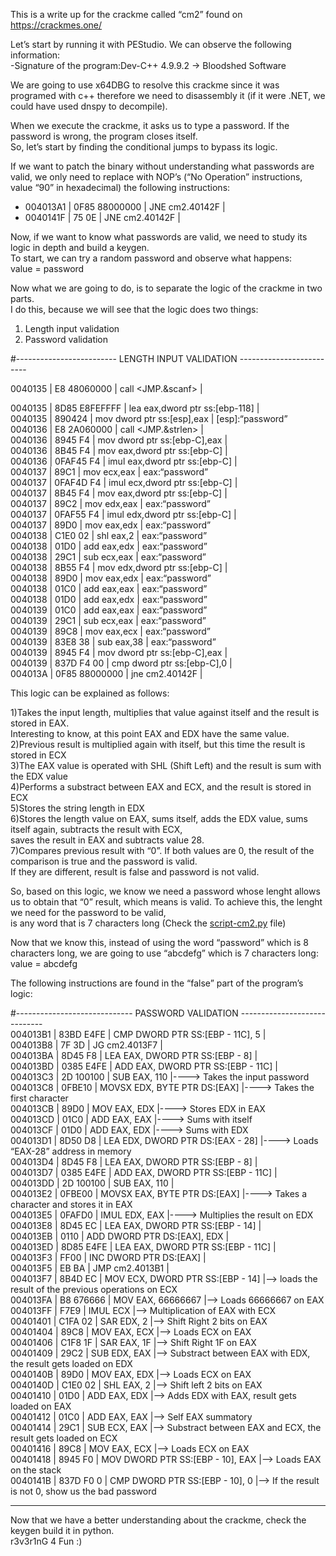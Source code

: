 

<p class="has-line-data" data-line-start="0" data-line-end="1">This is a write up for the crackme called “cm2” found on <a href="https://crackmes.one/">https://crackmes.one/</a></p>
<p class="has-line-data" data-line-start="2" data-line-end="4">Let’s start by running it with PEStudio. We can observe the following information:<br>
-Signature of the program:Dev-C++ 4.9.9.2 -&gt; Bloodshed Software</p>
<p class="has-line-data" data-line-start="5" data-line-end="6">We are going to use x64DBG to resolve this crackme since it was programed with c++ therefore we need to disassembly it (if it were .NET, we could have used dnspy to decompile).</p>
<p class="has-line-data" data-line-start="7" data-line-end="9">When we execute the crackme, it asks us to type a password. If the password is wrong, the program closes itself.<br>
So, let’s start by finding the conditional jumps to bypass its logic.</p>
<p class="has-line-data" data-line-start="10" data-line-end="11">If we want to patch the binary without understanding what passwords are valid, we only need to replace with NOP’s (“No Operation” instructions, value “90” in hexadecimal) the following instructions:</p>
<ul>
<li class="has-line-data" data-line-start="11" data-line-end="12">004013A1 | 0F85 88000000            | JNE cm2.40142F                                    |</li>
<li class="has-line-data" data-line-start="12" data-line-end="14">0040141F | 75 0E                    | JNE cm2.40142F                                    |</li>
</ul>
<p class="has-line-data" data-line-start="14" data-line-end="17">Now, if we want to know what passwords are valid, we need to study its logic in depth and build a keygen.<br>
To start, we can try a random password and observe what happens:<br>
value = password</p>
<p class="has-line-data" data-line-start="18" data-line-end="20">Now what we are going to do, is to separate the logic of the crackme in two parts.<br>
I do this, because we will see that the logic does two things:</p>
<ol>
<li class="has-line-data" data-line-start="20" data-line-end="21">Length input validation</li>
<li class="has-line-data" data-line-start="21" data-line-end="23">Password validation</li>
</ol>
<p class="has-line-data" data-line-start="23" data-line-end="24">#------------------------- LENGTH INPUT VALIDATION -------------------------</p>
<p class="has-line-data" data-line-start="25" data-line-end="26">0040135 | E8 48060000                   | call &lt;JMP.&amp;scanf&gt;                       |</p>
<p class="has-line-data" data-line-start="27" data-line-end="53">0040135 | 8D85 E8FEFFFF                 | lea eax,dword ptr ss:[ebp-118]          |<br>
0040135 | 890424                        | mov dword ptr ss:[esp],eax              | [esp]:“password”<br>
0040136 | E8 2A060000                   | call &lt;JMP.&amp;strlen&gt;                      |<br>
0040136 | 8945 F4                       | mov dword ptr ss:[ebp-C],eax            |<br>
0040136 | 8B45 F4                       | mov eax,dword ptr ss:[ebp-C]            |<br>
0040136 | 0FAF45 F4                     | imul eax,dword ptr ss:[ebp-C]           |<br>
0040137 | 89C1                          | mov ecx,eax                             | eax:“password”<br>
0040137 | 0FAF4D F4                     | imul ecx,dword ptr ss:[ebp-C]           |<br>
0040137 | 8B45 F4                       | mov eax,dword ptr ss:[ebp-C]            |<br>
0040137 | 89C2                          | mov edx,eax                             | eax:“password”<br>
0040137 | 0FAF55 F4                     | imul edx,dword ptr ss:[ebp-C]           |<br>
0040137 | 89D0                          | mov eax,edx                             | eax:“password”<br>
0040138 | C1E0 02                       | shl eax,2                               | eax:“password”<br>
0040138 | 01D0                          | add eax,edx                             | eax:“password”<br>
0040138 | 29C1                          | sub ecx,eax                             | eax:“password”<br>
0040138 | 8B55 F4                       | mov edx,dword ptr ss:[ebp-C]            |<br>
0040138 | 89D0                          | mov eax,edx                             | eax:“password”<br>
0040138 | 01C0                          | add eax,eax                             | eax:“password”<br>
0040138 | 01D0                          | add eax,edx                             | eax:“password”<br>
0040139 | 01C0                          | add eax,eax                             | eax:“password”<br>
0040139 | 29C1                          | sub ecx,eax                             | eax:“password”<br>
0040139 | 89C8                          | mov eax,ecx                             | eax:“password”<br>
0040139 | 83E8 38                       | sub eax,38                              | eax:“password”<br>
0040139 | 8945 F4                       | mov dword ptr ss:[ebp-C],eax            |<br>
0040139 | 837D F4 00                    | cmp dword ptr ss:[ebp-C],0              |<br>
004013A | 0F85 88000000                 | jne cm2.40142F                          |</p>
<p class="has-line-data" data-line-start="54" data-line-end="55">This logic can be explained as follows:</p>
<p class="has-line-data" data-line-start="56" data-line-end="66">1)Takes the input length, multiplies that value against itself and the result is stored in EAX.<br>
Interesting to know, at this point EAX and EDX have the same value.<br>
2)Previous result is multiplied again with itself, but this time the result is stored in ECX<br>
3)The EAX value is operated with  SHL (Shift Left) and the result is sum with the EDX value<br>
4)Performs a substract between EAX and ECX, and the result is stored in ECX<br>
5)Stores the string length in EDX<br>
6)Stores the length value on EAX, sums itself, adds the EDX value, sums itself again, subtracts the result with ECX,<br>
saves the result in EAX and subtracts value 28.<br>
7)Compares previous result with “0”. If both values are 0, the result of the comparison is true and the password is valid.<br>
If they are different, result is false and password is not valid.</p>
<p class="has-line-data" data-line-start="67" data-line-end="69">So, based on this logic, we know we need a password whose lenght allows us to obtain that “0” result, which means is valid. To achieve this, the lenght we need for the password to be valid,<br>
is any word that is 7 characters long (Check the <a href="http://script-cm2.py">script-cm2.py</a> file)</p>
<p class="has-line-data" data-line-start="70" data-line-end="72">Now that we know this, instead of using the word “password” which is 8 characters long, we are going to use “abcdefg” which is 7 characters long:<br>
value = abcdefg</p>
<p class="has-line-data" data-line-start="73" data-line-end="74">The following instructions are found in the “false” part of the program’s logic:</p>
<p class="has-line-data" data-line-start="75" data-line-end="111">#----------------------------- PASSWORD VALIDATION -----------------------------<br>
004013B1 | 83BD E4FE | CMP DWORD PTR SS:[EBP - 11C], 5                   |<br>
004013B8 | 7F 3D     | JG cm2.4013F7                                     |<br>
004013BA | 8D45 F8   | LEA EAX, DWORD PTR SS:[EBP - 8]                   |<br>
004013BD | 0385 E4FE | ADD EAX, DWORD PTR SS:[EBP - 11C]                 |<br>
004013C3 | 2D 100100 | SUB EAX, 110                                      |----&gt; Takes the input password<br>
004013C8 | 0FBE10    | MOVSX EDX, BYTE PTR DS:[EAX]                      |----&gt; Takes the first character<br>
004013CB | 89D0      | MOV EAX, EDX                                      |----&gt; Stores EDX in EAX<br>
004013CD | 01C0      | ADD EAX, EAX                                      |----&gt; Sums with itself<br>
004013CF | 01D0      | ADD EAX, EDX                                      |----&gt; Sums with EDX<br>
004013D1 | 8D50 D8   | LEA EDX, DWORD PTR DS:[EAX - 28]                  |----&gt; Loads “EAX-28” address in memory<br>
004013D4 | 8D45 F8   | LEA EAX, DWORD PTR SS:[EBP - 8]                   |<br>
004013D7 | 0385 E4FE | ADD EAX, DWORD PTR SS:[EBP - 11C]                 |<br>
004013DD | 2D 100100 | SUB EAX, 110                                      |<br>
004013E2 | 0FBE00    | MOVSX EAX, BYTE PTR DS:[EAX]                      |----&gt; Takes a character and stores it in EAX<br>
004013E5 | 0FAFD0    | IMUL EDX, EAX                                     |----&gt; Multiplies the result on EDX<br>
004013E8 | 8D45 EC   | LEA EAX, DWORD PTR SS:[EBP - 14]                  |<br>
004013EB | 0110      | ADD DWORD PTR DS:[EAX], EDX                       |<br>
004013ED | 8D85 E4FE | LEA EAX, DWORD PTR SS:[EBP - 11C]                 |<br>
004013F3 | FF00      | INC DWORD PTR DS:[EAX]                            |<br>
004013F5 | EB BA     | JMP cm2.4013B1                                    |<br>
004013F7 | 8B4D EC   | MOV ECX, DWORD PTR SS:[EBP - 14]                  |–&gt; loads the result of the previous operations on ECX<br>
004013FA | B8 676666 | MOV EAX, 66666667                                 |–&gt; Loads 66666667 on EAX<br>
004013FF | F7E9      | IMUL ECX                                          |–&gt; Multiplication of EAX with ECX<br>
00401401 | C1FA 02   | SAR EDX, 2                                        |–&gt; Shift Right 2 bits on EAX<br>
00401404 | 89C8      | MOV EAX, ECX                                      |–&gt; Loads ECX on EAX<br>
00401406 | C1F8 1F   | SAR EAX, 1F                                       |–&gt; Shift Right 1F on EAX<br>
00401409 | 29C2      | SUB EDX, EAX                                      |–&gt; Substract between EAX with EDX, the result gets loaded on EDX<br>
0040140B | 89D0      | MOV EAX, EDX                                      |–&gt; Loads ECX on EAX<br>
0040140D | C1E0 02   | SHL EAX, 2                                        |–&gt; Shift left 2 bits on EAX<br>
00401410 | 01D0      | ADD EAX, EDX                                      |–&gt; Adds EDX with EAX, result gets loaded on EAX<br>
00401412 | 01C0      | ADD EAX, EAX                                      |–&gt; Self EAX summatory<br>
00401414 | 29C1      | SUB ECX, EAX                                      |–&gt; Substract between EAX and ECX, the result gets loaded on ECX<br>
00401416 | 89C8      | MOV EAX, ECX                                      |–&gt; Loads ECX on EAX<br>
00401418 | 8945 F0   | MOV DWORD PTR SS:[EBP - 10], EAX                  |–&gt; Loads EAX on the stack<br>
0040141B | 837D F0 0 | CMP DWORD PTR SS:[EBP - 10], 0                    |–&gt; If the result is not 0, show us the bad password</p>
<hr>
<p class="has-line-data" data-line-start="112" data-line-end="114">Now that we have a better understanding about the crackme, check the keygen build it in python.<br>
r3v3r1nG 4 Fun :)</p>
